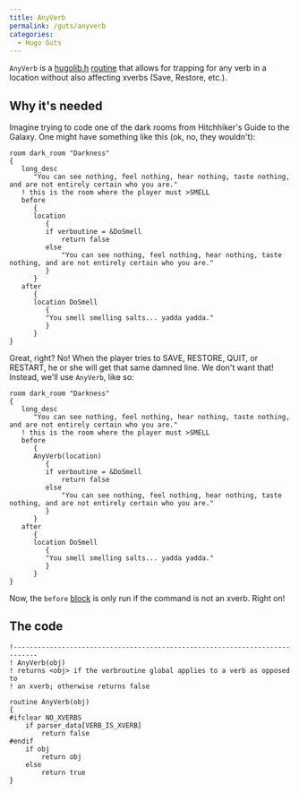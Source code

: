 ```yaml
---
title: AnyVerb
permalink: /guts/anyverb
categories: 
  - Hugo Guts
---
```


`AnyVerb` is a [hugolib.h](library/hugolib.h/)
[routine](routines/) that allows for trapping for any verb in a
location without also affecting xverbs (Save, Restore, etc.).

## Why it's needed

Imagine trying to code one of the dark rooms from Hitchhiker's Guide to
the Galaxy. One might have something like this (ok, no, they wouldn't):

    room dark_room "Darkness"
    {
       long_desc
          "You can see nothing, feel nothing, hear nothing, taste nothing, and are not entirely certain who you are."
       ! this is the room where the player must >SMELL
       before
          {
          location
             {
             if verboutine = &DoSmell
                 return false
             else
                 "You can see nothing, feel nothing, hear nothing, taste nothing, and are not entirely certain who you are."
             }
          }
       after
          {
          location DoSmell
             {
             "You smell smelling salts... yadda yadda."
             }
          }
    }

Great, right? No! When the player tries to SAVE, RESTORE, QUIT, or
RESTART, he or she will get that same damned line. We don't want that!
Instead, we'll use `AnyVerb`, like so:

    room dark_room "Darkness"
    {
       long_desc
          "You can see nothing, feel nothing, hear nothing, taste nothing, and are not entirely certain who you are."
       ! this is the room where the player must >SMELL
       before
          {
          AnyVerb(location)
             {
             if verboutine = &DoSmell
                 return false
             else
                 "You can see nothing, feel nothing, hear nothing, taste nothing, and are not entirely certain who you are."
             }
          }
       after
          {
          location DoSmell
             {
             "You smell smelling salts... yadda yadda."
             }
          }
    }

Now, the `before` [block](definitions/block/) is only run if the command
is not an xverb. Right on!

## The code

    !----------------------------------------------------------------------------
    ! AnyVerb(obj)
    ! returns <obj> if the verbroutine global applies to a verb as opposed to
    ! an xverb; otherwise returns false

    routine AnyVerb(obj)
    {
    #ifclear NO_XVERBS
        if parser_data[VERB_IS_XVERB]
            return false
    #endif
        if obj
            return obj
        else
            return true
    }
